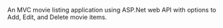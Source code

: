 An MVC movie listing application using ASP.Net web API with options to Add, Edit, and Delete movie items.
